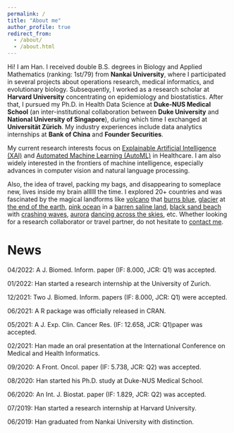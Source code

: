 ```yaml
---
permalink: /
title: "About me"
author_profile: true
redirect_from: 
  - /about/
  - /about.html
---
```


Hi! I am Han. I received double B.S. degrees in Biology and Applied Mathematics (ranking: 1st/79) from **Nankai University**, where I participated in several projects about operations research, medical informatics, and evolutionary biology. Subsequently, I worked as a research scholar at **Harvard University** concentrating on epidemiology and biostatistics. After that, I pursued my Ph.D. in Health Data Science at **Duke-NUS Medical School** (an inter-institutional collaboration between **Duke University** and **National University of Singapore**), during which time I exchanged at **Universität Zürich**. My industry experiences include data analytics internships at **Bank of China** and **Founder Securities**.

My current research interests focus on [Explainable Artificial Intelligence (XAI)](https://en.wikipedia.org/wiki/Explainable_artificial_intelligence) and [Automated Machine Learning (AutoML)](https://en.wikipedia.org/wiki/Automated_machine_learning) in Healthcare. I am also widely interested in the frontiers of machine intelligence, especially advances in computer vision and natural language processing.

Also, the idea of travel, packing my bags, and disappearing to someplace new, lives inside my brain allllll the time. I explored 20+ countries and was fascinated by the magical landforms like [volcano](/files/travel/volcano.jpg) that [burns blue](/files/travel/blue_fire.jpg), [glacier](/files/travel/glacier.jpg) at [the end of the earth](/files/travel/earth_end.jpg), [pink ocean](/files/travel/pink_lake.jpg) in a [barren saline land](/files/travel/barren.jpg), [black sand beach](/files/travel/black_beach.jpg) with [crashing waves](/files/travel/waves.jpg), [aurora](/files/travel/aurora.jpg) [dancing across the skies](/files/travel/aurora_dancing.jpg), etc. Whether looking for a research collaborator or travel partner, do not hesitate to <a href="mailto:yuan.han@u.duke.nus.edu">contact me</a>.

News
=
04/2022: A J. Biomed. Inform. paper (IF: 8.000, JCR: Q1) was accepted.

01/2022: Han started a research internship at the University of Zurich.

12/2021: Two J. Biomed. Inform. papers (IF: 8.000, JCR: Q1) were accepted.

06/2021: A R package was officially released in CRAN.

05/2021: A J. Exp. Clin. Cancer Res. (IF: 12.658, JCR: Q1)paper was accepted.

02/2021: Han made an oral presentation at the International Conference on Medical and Health Informatics.

09/2020: A Front. Oncol. paper (IF: 5.738, JCR: Q2) was accepted.

08/2020: Han started his Ph.D. study at Duke-NUS Medical School.

06/2020: An Int. J. Biostat. paper (IF: 1.829, JCR: Q2) was accepted.

07/2019: Han started a research internship at Harvard University.

06/2019: Han graduated from Nankai University with distinction.